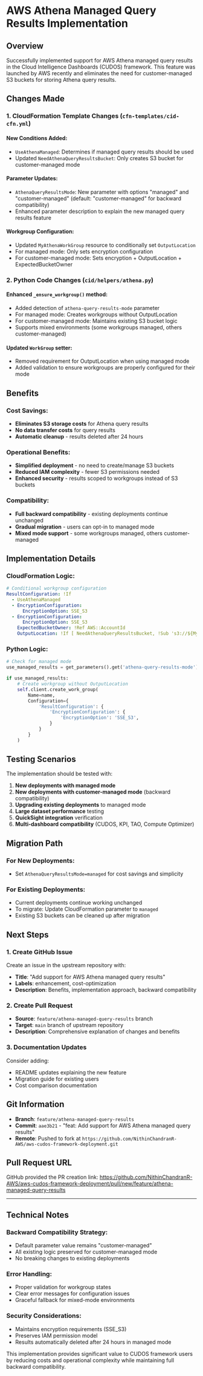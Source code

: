 # AWS Athena Managed Query Results Implementation

## Overview
Successfully implemented support for AWS Athena managed query results in the Cloud Intelligence Dashboards (CUDOS) framework. This feature was launched by AWS recently and eliminates the need for customer-managed S3 buckets for storing Athena query results.

## Changes Made

### 1. CloudFormation Template Changes (`cfn-templates/cid-cfn.yml`)

#### New Conditions Added:
- `UseAthenaManaged`: Determines if managed query results should be used
- Updated `NeedAthenaQueryResultsBucket`: Only creates S3 bucket for customer-managed mode

#### Parameter Updates:
- `AthenaQueryResultsMode`: New parameter with options "managed" and "customer-managed" (default: "customer-managed" for backward compatibility)
- Enhanced parameter description to explain the new managed query results feature

#### Workgroup Configuration:
- Updated `MyAthenaWorkGroup` resource to conditionally set `OutputLocation`
- For managed mode: Only sets encryption configuration
- For customer-managed mode: Sets encryption + OutputLocation + ExpectedBucketOwner

### 2. Python Code Changes (`cid/helpers/athena.py`)

#### Enhanced `_ensure_workgroup()` method:
- Added detection of `athena-query-results-mode` parameter
- For managed mode: Creates workgroups without OutputLocation
- For customer-managed mode: Maintains existing S3 bucket logic
- Supports mixed environments (some workgroups managed, others customer-managed)

#### Updated `WorkGroup` setter:
- Removed requirement for OutputLocation when using managed mode
- Added validation to ensure workgroups are properly configured for their mode

## Benefits

### Cost Savings:
- **Eliminates S3 storage costs** for Athena query results
- **No data transfer costs** for query results
- **Automatic cleanup** - results deleted after 24 hours

### Operational Benefits:
- **Simplified deployment** - no need to create/manage S3 buckets
- **Reduced IAM complexity** - fewer S3 permissions needed
- **Enhanced security** - results scoped to workgroups instead of S3 buckets

### Compatibility:
- **Full backward compatibility** - existing deployments continue unchanged
- **Gradual migration** - users can opt-in to managed mode
- **Mixed mode support** - some workgroups managed, others customer-managed

## Implementation Details

### CloudFormation Logic:
```yaml
# Conditional workgroup configuration
ResultConfiguration: !If
  - UseAthenaManaged
  - EncryptionConfiguration:
      EncryptionOption: SSE_S3
  - EncryptionConfiguration:
      EncryptionOption: SSE_S3
    ExpectedBucketOwner: !Ref AWS::AccountId
    OutputLocation: !If [ NeedAthenaQueryResultsBucket, !Sub 's3://${MyAthenaQueryResultsBucket}/', !Sub 's3://${AthenaQueryResultsBucket}/' ]
```

### Python Logic:
```python
# Check for managed mode
use_managed_results = get_parameters().get('athena-query-results-mode') == 'managed'

if use_managed_results:
    # Create workgroup without OutputLocation
    self.client.create_work_group(
        Name=name,
        Configuration={
            'ResultConfiguration': {
                'EncryptionConfiguration': {
                    'EncryptionOption': 'SSE_S3',
                }
            }
        }
    )
```

## Testing Scenarios

The implementation should be tested with:
1. **New deployments with managed mode**
2. **New deployments with customer-managed mode** (backward compatibility)
3. **Upgrading existing deployments** to managed mode
4. **Large dataset performance** testing
5. **QuickSight integration** verification
6. **Multi-dashboard compatibility** (CUDOS, KPI, TAO, Compute Optimizer)

## Migration Path

### For New Deployments:
- Set `AthenaQueryResultsMode=managed` for cost savings and simplicity

### For Existing Deployments:
- Current deployments continue working unchanged
- To migrate: Update CloudFormation parameter to `managed`
- Existing S3 buckets can be cleaned up after migration

## Next Steps

### 1. Create GitHub Issue
Create an issue in the upstream repository with:
- **Title**: "Add support for AWS Athena managed query results"
- **Labels**: enhancement, cost-optimization
- **Description**: Benefits, implementation approach, backward compatibility

### 2. Create Pull Request
- **Source**: `feature/athena-managed-query-results` branch
- **Target**: `main` branch of upstream repository
- **Description**: Comprehensive explanation of changes and benefits

### 3. Documentation Updates
Consider adding:
- README updates explaining the new feature
- Migration guide for existing users
- Cost comparison documentation

## Git Information

- **Branch**: `feature/athena-managed-query-results`
- **Commit**: `aae3b21` - "feat: Add support for AWS Athena managed query results"
- **Remote**: Pushed to fork at `https://github.com/NithinChandranR-AWS/aws-cudos-framework-deployment.git`

## Pull Request URL
GitHub provided the PR creation link:
https://github.com/NithinChandranR-AWS/aws-cudos-framework-deployment/pull/new/feature/athena-managed-query-results

---

## Technical Notes

### Backward Compatibility Strategy:
- Default parameter value remains "customer-managed"
- All existing logic preserved for customer-managed mode
- No breaking changes to existing deployments

### Error Handling:
- Proper validation for workgroup states
- Clear error messages for configuration issues
- Graceful fallback for mixed-mode environments

### Security Considerations:
- Maintains encryption requirements (SSE_S3)
- Preserves IAM permission model
- Results automatically deleted after 24 hours in managed mode

This implementation provides significant value to CUDOS framework users by reducing costs and operational complexity while maintaining full backward compatibility.
